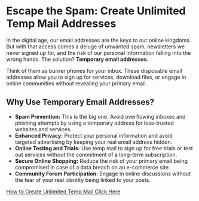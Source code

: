 # Escape the Spam: Create Unlimited Temp Mail Addresses 

In the digital age, our email addresses are the keys to our online kingdoms. But with that access comes a deluge of unwanted spam, newsletters we never signed up for, and the risk of our personal information falling into the wrong hands.  The solution? **Temporary email addresses.**

Think of them as burner phones for your inbox. These disposable email addresses allow you to sign up for services, download files, or engage in online communities without revealing your primary email.  

## Why Use Temporary Email Addresses?

* **Spam Prevention:** This is the big one.  Avoid overflowing inboxes and phishing attempts by using a temporary address for less-trusted websites and services.
* **Enhanced Privacy:** Protect your personal information and avoid targeted advertising by keeping your real email address hidden.
* **Online Testing and Trials:** Use temp mail to sign up for free trials or test out services without the commitment of a long-term subscription.
* **Secure Online Shopping:**  Reduce the risk of your primary email being compromised in case of a data breach on an e-commerce site.
* **Community Forum Participation:** Engage in online discussions without the fear of your real identity being linked to your posts.

[How to Create Unlimited Temp Mail Click Here](https://tempmailfor.com)
